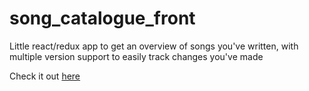 # song_catalogue_front
Little react/redux app to get an overview of songs you've written, with multiple version support to easily track changes you've made

Check it out [here](https://valentijnnieman.github.io/song_catalogue_front)
